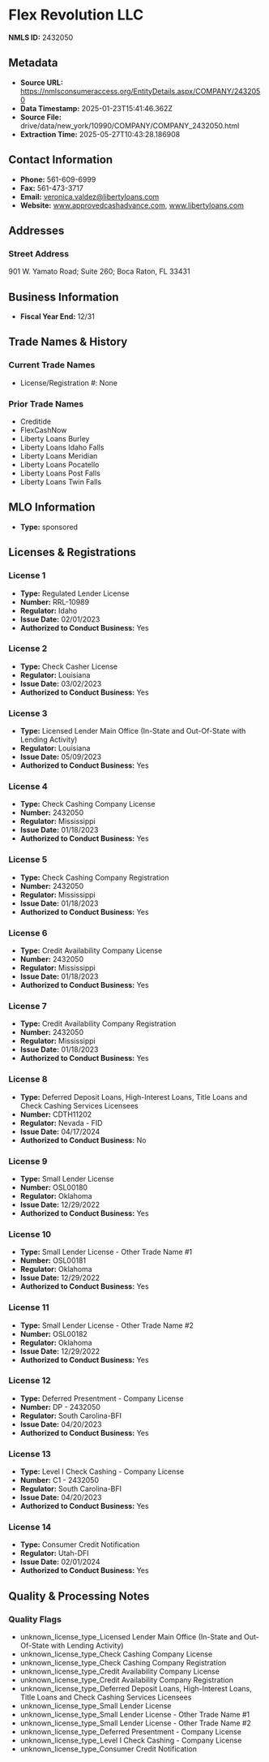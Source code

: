 # Flex Revolution LLC

**NMLS ID:** 2432050

## Metadata
- **Source URL:** https://nmlsconsumeraccess.org/EntityDetails.aspx/COMPANY/2432050
- **Data Timestamp:** 2025-01-23T15:41:46.362Z
- **Source File:** drive/data/new_york/10990/COMPANY/COMPANY_2432050.html
- **Extraction Time:** 2025-05-27T10:43:28.186908

## Contact Information
- **Phone:** 561-609-6999
- **Fax:** 561-473-3717
- **Email:** veronica.valdez@libertyloans.com
- **Website:** www.approvedcashadvance.com, www.libertyloans.com

## Addresses
### Street Address
901 W. Yamato Road; Suite 260; Boca Raton, FL 33431

## Business Information
- **Fiscal Year End:** 12/31

## Trade Names & History
### Current Trade Names
- License/Registration #: None

### Prior Trade Names
- Creditide
- FlexCashNow
- Liberty Loans Burley
- Liberty Loans Idaho Falls
- Liberty Loans Meridian
- Liberty Loans Pocatello
- Liberty Loans Post Falls
- Liberty Loans Twin Falls

## MLO Information
- **Type:** sponsored

## Licenses & Registrations

### License 1
- **Type:** Regulated Lender License
- **Number:** RRL-10989
- **Regulator:** Idaho
- **Issue Date:** 02/01/2023
- **Authorized to Conduct Business:** Yes

### License 2
- **Type:** Check Casher License
- **Regulator:** Louisiana
- **Issue Date:** 03/02/2023
- **Authorized to Conduct Business:** Yes

### License 3
- **Type:** Licensed Lender Main Office (In-State and Out-Of-State with Lending Activity)
- **Regulator:** Louisiana
- **Issue Date:** 05/09/2023
- **Authorized to Conduct Business:** Yes

### License 4
- **Type:** Check Cashing Company License
- **Number:** 2432050
- **Regulator:** Mississippi
- **Issue Date:** 01/18/2023
- **Authorized to Conduct Business:** Yes

### License 5
- **Type:** Check Cashing Company Registration
- **Number:** 2432050
- **Regulator:** Mississippi
- **Issue Date:** 01/18/2023
- **Authorized to Conduct Business:** Yes

### License 6
- **Type:** Credit Availability Company License
- **Number:** 2432050
- **Regulator:** Mississippi
- **Issue Date:** 01/18/2023
- **Authorized to Conduct Business:** Yes

### License 7
- **Type:** Credit Availability Company Registration
- **Number:** 2432050
- **Regulator:** Mississippi
- **Issue Date:** 01/18/2023
- **Authorized to Conduct Business:** Yes

### License 8
- **Type:** Deferred Deposit Loans, High-Interest Loans, Title Loans and Check Cashing Services Licensees
- **Number:** CDTH11202
- **Regulator:** Nevada - FID
- **Issue Date:** 04/17/2024
- **Authorized to Conduct Business:** No

### License 9
- **Type:** Small Lender License
- **Number:** OSL00180
- **Regulator:** Oklahoma
- **Issue Date:** 12/29/2022
- **Authorized to Conduct Business:** Yes

### License 10
- **Type:** Small Lender License - Other Trade Name #1
- **Number:** OSL00181
- **Regulator:** Oklahoma
- **Issue Date:** 12/29/2022
- **Authorized to Conduct Business:** Yes

### License 11
- **Type:** Small Lender License - Other Trade Name #2
- **Number:** OSL00182
- **Regulator:** Oklahoma
- **Issue Date:** 12/29/2022
- **Authorized to Conduct Business:** Yes

### License 12
- **Type:** Deferred Presentment - Company License
- **Number:** DP - 2432050
- **Regulator:** South Carolina-BFI
- **Issue Date:** 04/20/2023
- **Authorized to Conduct Business:** Yes

### License 13
- **Type:** Level I Check Cashing - Company License
- **Number:** C1 - 2432050
- **Regulator:** South Carolina-BFI
- **Issue Date:** 04/20/2023
- **Authorized to Conduct Business:** Yes

### License 14
- **Type:** Consumer Credit Notification
- **Regulator:** Utah-DFI
- **Issue Date:** 02/01/2024
- **Authorized to Conduct Business:** Yes

## Quality & Processing Notes
### Quality Flags
- unknown_license_type_Licensed Lender Main Office (In-State and Out-Of-State with Lending Activity)
- unknown_license_type_Check Cashing Company License
- unknown_license_type_Check Cashing Company Registration
- unknown_license_type_Credit Availability Company License
- unknown_license_type_Credit Availability Company Registration
- unknown_license_type_Deferred Deposit Loans, High-Interest Loans, Title Loans and Check Cashing Services Licensees
- unknown_license_type_Small Lender License
- unknown_license_type_Small Lender License - Other Trade Name #1
- unknown_license_type_Small Lender License - Other Trade Name #2
- unknown_license_type_Deferred Presentment - Company License
- unknown_license_type_Level I Check Cashing - Company License
- unknown_license_type_Consumer Credit Notification
